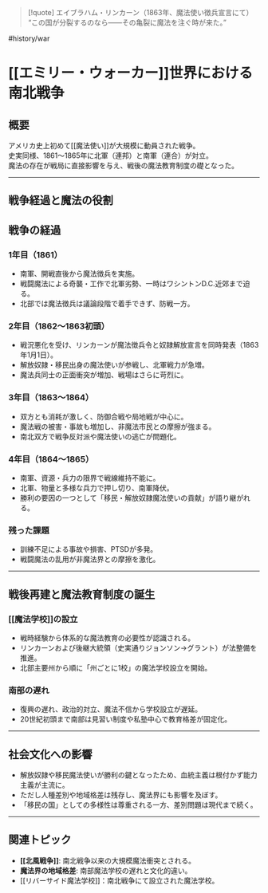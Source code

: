 > [!quote] エイブラハム・リンカーン（1863年、魔法使い徴兵宣言にて）
“この国が分裂するのなら——その亀裂に魔法を注ぐ時が来た。”  

#history/war
# [[エミリー・ウォーカー]]世界における南北戦争

## 概要
アメリカ史上初めて[[魔法使い]]が大規模に動員された戦争。  
史実同様、1861〜1865年に北軍（連邦）と南軍（連合）が対立。  
魔法の存在が戦局に直接影響を与え、戦後の魔法教育制度の礎となった。

---

## 戦争経過と魔法の役割

## 戦争の経過

### 1年目（1861）
- 南軍、開戦直後から魔法徴兵を実施。
- 戦闘魔法による奇襲・工作で北軍劣勢、一時はワシントンD.C.近郊まで迫る。
- 北部では魔法徴兵は議論段階で着手できず、防戦一方。

### 2年目（1862〜1863初頭）
- 戦況悪化を受け、リンカーンが魔法徴兵令と奴隷解放宣言を同時発表（1863年1月1日）。
- 解放奴隷・移民出身の魔法使いが参戦し、北軍戦力が急増。
- 魔法兵同士の正面衝突が増加、戦場はさらに苛烈に。

### 3年目（1863〜1864）
- 双方とも消耗が激しく、防御合戦や局地戦が中心に。
- 魔法戦の被害・事故も増加し、非魔法市民との摩擦が強まる。
- 南北双方で戦争反対派や魔法使いの逃亡が問題化。

### 4年目（1864〜1865）
- 南軍、資源・兵力の限界で戦線維持不能に。
- 北軍、物量と多様な兵力で押し切り、南軍降伏。
- 勝利の要因の一つとして「移民・解放奴隷魔法使いの貢献」が語り継がれる。

### 残った課題
- 訓練不足による事故や損害、PTSDが多発。
- 戦闘魔法の乱用が非魔法界との摩擦を激化。

---

## 戦後再建と魔法教育制度の誕生

### [[魔法学校]]の設立
- 戦時経験から体系的な魔法教育の必要性が認識される。
- リンカーンおよび後継大統領（史実通りジョンソン→グラント）が法整備を推進。
- 北部主要州から順に「州ごとに1校」の魔法学校設立を開始。

### 南部の遅れ
- 復興の遅れ、政治的対立、魔法不信から学校設立が遅延。
- 20世紀初頭まで南部は見習い制度や私塾中心で教育格差が固定化。

---

## 社会文化への影響
- 解放奴隷や移民魔法使いが勝利の鍵となったため、血統主義は根付かず能力主義が主流に。
- ただし人種差別や地域格差は残存し、魔法界にも影響を及ぼす。
- 「移民の国」としての多様性は尊重される一方、差別問題は現代まで続く。

---

## 関連トピック
- **[[北風戦争]]**: 南北戦争以来の大規模魔法衝突とされる。
- **魔法界の地域格差**: 南部魔法学校の遅れと文化的違い。
- [[リバーサイド魔法学校]]：南北戦争にて設立された魔法学校。
